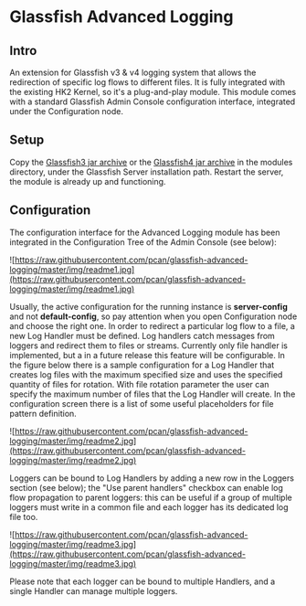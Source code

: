 # Glassfish Advanced Logging #

## Intro ##
An extension for Glassfish v3 & v4 logging system that allows the redirection of specific log flows to different files. It is fully integrated with the existing HK2 Kernel, so it's a plug-and-play module. This module comes with a standard Glassfish Admin Console configuration interface, integrated under the Configuration node.

## Setup ##
Copy the [Glassfish3 jar archive](https://github.com/pcan/glassfish-advanced-logging/blob/wiki/advanced-logging-gf3.jar?raw=true) or the [Glassfish4 jar archive](https://github.com/pcan/glassfish-advanced-logging/blob/wiki/advanced-logging-gf4.jar?raw=true) in the modules directory, under the Glassfish Server installation path. Restart the server, the module is already up and functioning.

## Configuration ##
The configuration interface for the Advanced Logging module has been integrated in the Configuration Tree of the Admin Console (see below):

![https://raw.githubusercontent.com/pcan/glassfish-advanced-logging/master/img/readme1.jpg](https://raw.githubusercontent.com/pcan/glassfish-advanced-logging/master/img/readme1.jpg)

Usually, the active configuration for the running instance is **server-config** and not **default-config**, so pay attention when you open Configuration node and choose the right one.
In order to redirect a particular log flow to a file, a new Log Handler must be defined. Log handlers catch messages from loggers and redirect them to files or streams. Currently only file handler is implemented, but a in a future release this feature will be configurable. In the figure below there is a sample configuration for a Log Handler that creates log files with the maximum specified size and uses the specified quantity of files for rotation. With file rotation parameter the user can specify the maximum number of files that the Log Handler will create. In the configuration screen there is a list of some useful placeholders for file pattern definition.

![https://raw.githubusercontent.com/pcan/glassfish-advanced-logging/master/img/readme2.jpg](https://raw.githubusercontent.com/pcan/glassfish-advanced-logging/master/img/readme2.jpg)

Loggers can be bound to Log Handlers by adding a new row in the Loggers section (see below); the "Use parent handlers" checkbox can enable log flow propagation to parent loggers: this can be useful if a group of multiple loggers must write in a common file and each logger has its dedicated log file too.

![https://raw.githubusercontent.com/pcan/glassfish-advanced-logging/master/img/readme3.jpg](https://raw.githubusercontent.com/pcan/glassfish-advanced-logging/master/img/readme3.jpg)

Please note that each logger can be bound to multiple Handlers, and a single Handler can manage multiple loggers.

